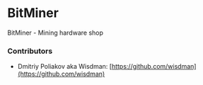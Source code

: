 BitMiner
=========

BitMiner - Mining hardware shop

### Contributors

* Dmitriy Poliakov aka Wisdman: [https://github.com/wisdman](https://github.com/wisdman)
